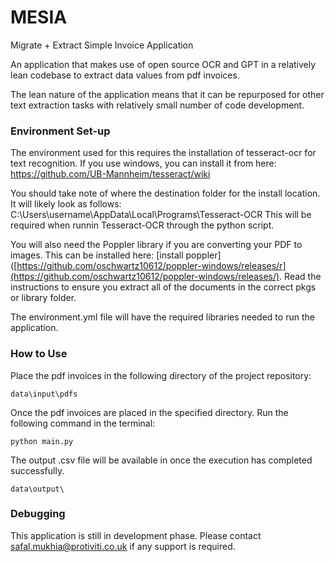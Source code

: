 # MESIA
Migrate + Extract Simple Invoice Application

An application that makes use of open source OCR and GPT in a relatively lean codebase to extract data values from pdf invoices. 

The lean nature of the application means that it can be repurposed for other text extraction tasks with relatively small number of code development.

### Environment Set-up

The environment used for this requires the installation of tesseract-ocr for text recognition. If you use windows, you can install it from here: 
https://github.com/UB-Mannheim/tesseract/wiki

You should take note of where the destination folder for the install location. It will likely look as follows: C:\Users\username\AppData\Local\Programs\Tesseract-OCR
This will be required when runnin Tesseract-OCR through the python script.

You will also need the Poppler library if you are converting your PDF to images. This can be installed here: [install poppler]([https://github.com/oschwartz10612/poppler-windows/releases/r](https://github.com/oschwartz10612/poppler-windows/releases/). Read the instructions to ensure you extract all of the documents in the correct pkgs or library folder.

The environment.yml file will have the required libraries needed to run the application. 


### How to Use

Place the pdf invoices in the following directory of the project repository: 

```data\input\pdfs```

Once the pdf invoices are placed in the specified directory. Run the following command in the terminal:

```python main.py```

The output .csv file will be available in once the execution has completed successfully.

```data\output\``` 

### Debugging

This application is still in development phase. Please contact safal.mukhia@protiviti.co.uk if any support is required.
